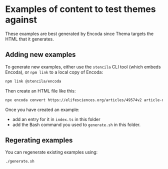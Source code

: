 # Examples of content to test themes against

These examples are best generated by Encoda since Thema targets the HTML that it generates.

## Adding new examples

To generate new examples, either use the `stencila` CLI tool (which embeds Encoda), or `npm link` to a local copy of Encoda:

```bash
npm link @stencila/encoda
```

Then create an HTML file like this:

```bash
npx encoda convert https://elifesciences.org/articles/49574v2 article-drosophila.html
```

Once you have created an example:

- add an entry for it in `index.ts` in this folder
- add the Bash command you used to `generate.sh` in this folder.

## Regerating examples

You can regenerate existing examples using:

```bash
./generate.sh
```
